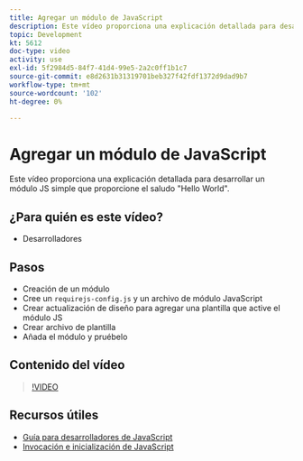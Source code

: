 ```yaml
---
title: Agregar un módulo de JavaScript
description: Este vídeo proporciona una explicación detallada para desarrollar un módulo JS simple que proporcione el saludo "Hello World".
topic: Development
kt: 5612
doc-type: video
activity: use
exl-id: 5f2984d5-84f7-41d4-99e5-2a2c0ff1b1c7
source-git-commit: e8d2631b31319701beb327f42fdf1372d9dad9b7
workflow-type: tm+mt
source-wordcount: '102'
ht-degree: 0%

---
```


# Agregar un módulo de JavaScript

Este vídeo proporciona una explicación detallada para desarrollar un módulo JS simple que proporcione el saludo &quot;Hello World&quot;.

## ¿Para quién es este vídeo?

- Desarrolladores

## Pasos

- Creación de un módulo
- Cree un `requirejs-config.js` y un archivo de módulo JavaScript
- Crear actualización de diseño para agregar una plantilla que active el módulo JS
- Crear archivo de plantilla
- Añada el módulo y pruébelo

## Contenido del vídeo

>[!VIDEO](https://video.tv.adobe.com/v/35790?quality=12&learn=on)

## Recursos útiles

- [Guía para desarrolladores de JavaScript](https://developer.adobe.com/commerce/frontend-core/javascript/)
- [Invocación e inicialización de JavaScript](https://developer.adobe.com/commerce/frontend-core/javascript/init/)
